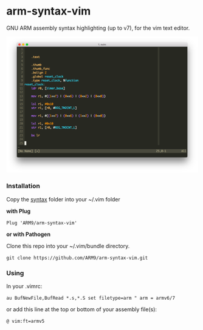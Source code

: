 # arm-syntax-vim

GNU ARM assembly syntax highlighting (up to v7), for the vim text editor.

![A thousand words](img/sample.png)

### Installation
Copy the [syntax](syntax) folder into your ~/.vim folder

__with Plug__
```
Plug 'ARM9/arm-syntax-vim'
```
__or with Pathogen__

Clone this repo into your ~/.vim/bundle directory.
```
git clone https://github.com/ARM9/arm-syntax-vim.git
```

### Using
In your .vimrc:
```
au BufNewFile,BufRead *.s,*.S set filetype=arm " arm = armv6/7
```
or add this line at the top or bottom of your assembly file(s):
```
@ vim:ft=armv5
```

